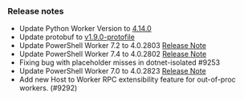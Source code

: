 ### Release notes

<!-- Please add your release notes in the following format:
- My change description (#PR)
-->
- Update Python Worker Version to [4.14.0](https://github.com/Azure/azure-functions-python-worker/releases/tag/4.14.0)
- Update protobuf to [v1.9.0-protofile](https://github.com/Azure/azure-functions-language-worker-protobuf/releases/tag/v1.9.0-protofile)
- Update PowerShell Worker 7.2 to 4.0.2803 [Release Note](https://github.com/Azure/azure-functions-powershell-worker/releases/tag/v4.0.2803)
- Update PowerShell Worker 7.4 to 4.0.2802 [Release Note](https://github.com/Azure/azure-functions-powershell-worker/releases/tag/v4.0.2802)
- Fixing bug with placeholder misses in dotnet-isolated #9253
- Update PowerShell Worker 7.0 to 4.0.2823 [Release Note](https://github.com/Azure/azure-functions-powershell-worker/releases/tag/v4.0.2823)
- Add new Host to Worker RPC extensibility feature for out-of-proc workers. (#9292)